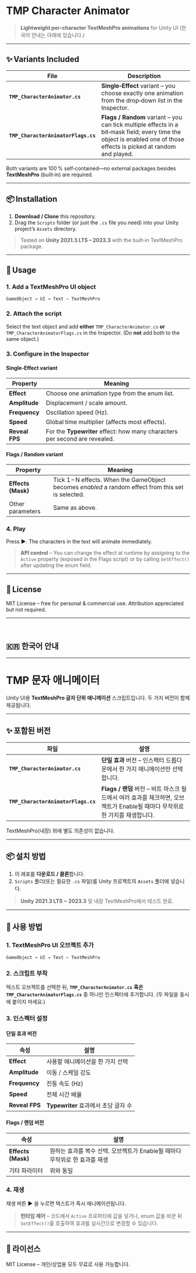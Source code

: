 # TMP Character Animator

> **Lightweight per‑character TextMeshPro animations** for Unity UI
> (한국어 안내는 아래에 있습니다.)

---

## ✨ Variants Included

| File                                | Description                                                                                                                                                           |
| ----------------------------------- | --------------------------------------------------------------------------------------------------------------------------------------------------------------------- |
| **`TMP_CharacterAnimator.cs`**      | **Single‑Effect** variant – you choose exactly one animation from the drop‑down list in the Inspector.                                                                |
| **`TMP_CharacterAnimatorFlags.cs`** | **Flags / Random** variant – you can tick multiple effects in a bit‑mask field; every time the object is enabled one of those effects is picked at random and played. |

Both variants are 100 % self‑contained—no external packages besides **TextMeshPro** (built‑in) are required.

---

## 📦 Installation

1. **Download / Clone** this repository.
2. Drag the `Scripts` folder (or just the `.cs` file you need) into your Unity project’s `Assets` directory.

> Tested on **Unity 2021.3 LTS – 2023.3** with the built‑in TextMeshPro package.

---

## 🚀 Usage

### 1. Add a TextMeshPro UI object

`GameObject → UI → Text – TextMeshPro`

### 2. Attach the script

Select the text object and add **either** `TMP_CharacterAnimator.cs` **or** `TMP_CharacterAnimatorFlags.cs` in the Inspector.
(Do **not** add both to the same object.)

### 3. Configure in the Inspector

#### Single‑Effect variant

| Property       | Meaning                                                                     |
| -------------- | --------------------------------------------------------------------------- |
| **Effect**     | Choose one animation type from the enum list.                               |
| **Amplitude**  | Displacement / scale amount.                                                |
| **Frequency**  | Oscillation speed (Hz).                                                     |
| **Speed**      | Global time multiplier (affects most effects).                              |
| **Reveal FPS** | For the **Typewriter** effect: how many characters per second are revealed. |

#### Flags / Random variant

| Property           | Meaning                                                                                              |
| ------------------ | ---------------------------------------------------------------------------------------------------- |
| **Effects (Mask)** | Tick 1 – N effects. When the GameObject becomes *enabled* a random effect from this set is selected. |
| Other parameters   | Same as above.                                                                                       |

### 4. Play

Press **▶**. The characters in the text will animate immediately.

> **API control** – You can change the effect at runtime by assigning to the `Active` property (exposed in the Flags script) or by calling `SetEffect()` after updating the enum field.

---

## 📝 License

MIT License – free for personal & commercial use. Attribution appreciated but not required.

---

<br>

## 🇰🇷 한국어 안내

---

# TMP 문자 애니메이터

Unity UI용 **TextMeshPro 글자 단위 애니메이션** 스크립트입니다. 두 가지 버전이 함께 제공됩니다.

---

## ✨ 포함된 버전

| 파일                                  | 설명                                                                               |
| ----------------------------------- | -------------------------------------------------------------------------------- |
| **`TMP_CharacterAnimator.cs`**      | **단일 효과** 버전 – 인스펙터 드롭다운에서 한 가지 애니메이션만 선택합니다.                                    |
| **`TMP_CharacterAnimatorFlags.cs`** | **Flags / 랜덤** 버전 – 비트 마스크 필드에서 여러 효과를 체크하면, 오브젝트가 Enable될 때마다 무작위로 한 가지를 재생합니다. |

TextMeshPro(내장) 외에 별도 의존성이 없습니다.

---

## 📦 설치 방법

1. 이 레포를 **다운로드 / 클론**합니다.
2. `Scripts` 폴더(또는 필요한 `.cs` 파일)를 Unity 프로젝트의 `Assets` 폴더에 넣습니다.

> **Unity 2021.3 LTS \~ 2023.3** 및 내장 TextMeshPro에서 테스트 완료.

---

## 🚀 사용 방법

### 1. TextMeshPro UI 오브젝트 추가

`GameObject → UI → Text – TextMeshPro`

### 2. 스크립트 부착

텍스트 오브젝트를 선택한 뒤,
**`TMP_CharacterAnimator.cs`** **혹은** **`TMP_CharacterAnimatorFlags.cs`** 중 하나만 인스펙터에 추가합니다.
(두 파일을 동시에 붙이지 마세요.)

### 3. 인스펙터 설정

#### 단일 효과 버전

| 속성             | 설명                          |
| -------------- | --------------------------- |
| **Effect**     | 사용할 애니메이션을 한 가지 선택          |
| **Amplitude**  | 이동 / 스케일 강도                 |
| **Frequency**  | 진동 속도 (Hz)                  |
| **Speed**      | 전체 시간 배율                    |
| **Reveal FPS** | **Typewriter** 효과에서 초당 글자 수 |

#### Flags / 랜덤 버전

| 속성                 | 설명                                             |
| ------------------ | ---------------------------------------------- |
| **Effects (Mask)** | 원하는 효과를 복수 선택. 오브젝트가 Enable될 때마다 무작위로 한 효과를 재생 |
| 기타 파라미터            | 위와 동일                                          |

### 4. 재생

재생 버튼 **▶** 을 누르면 텍스트가 즉시 애니메이션됩니다.

> **런타임 제어** – 코드에서 `Active` 프로퍼티에 값을 넣거나, enum 값을 바꾼 뒤 `SetEffect()`를 호출하여 효과를 실시간으로 변경할 수 있습니다.

---

## 📝 라이선스

MIT License – 개인/상업용 모두 무료로 사용 가능합니다.
